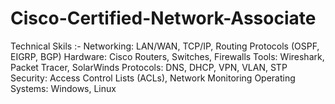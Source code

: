 # Cisco-Certified-Network-Associate
Technical Skils :-  Networking: LAN/WAN, TCP/IP, Routing  Protocols (OSPF, EIGRP, BGP)  Hardware: Cisco Routers, Switches,  Firewalls  Tools: Wireshark, Packet Tracer,  SolarWinds  Protocols: DNS, DHCP, VPN, VLAN, STP  Security: Access Control Lists (ACLs),  Network Monitoring  Operating Systems: Windows, Linux
